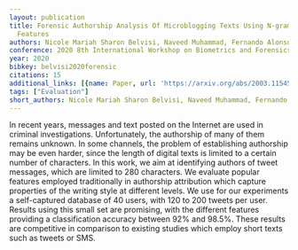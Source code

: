 ```yaml
---
layout: publication
title: Forensic Authorship Analysis Of Microblogging Texts Using N-grams And Stylometric
  Features
authors: Nicole Mariah Sharon Belvisi, Naveed Muhammad, Fernando Alonso-Fernandez
conference: 2020 8th International Workshop on Biometrics and Forensics (IWBF)
year: 2020
bibkey: belvisi2020forensic
citations: 15
additional_links: [{name: Paper, url: 'https://arxiv.org/abs/2003.11545'}]
tags: ["Evaluation"]
short_authors: Nicole Mariah Sharon Belvisi, Naveed Muhammad, Fernando Alonso-Fernandez
---
```

In recent years, messages and text posted on the Internet are used in
criminal investigations. Unfortunately, the authorship of many of them remains
unknown. In some channels, the problem of establishing authorship may be even
harder, since the length of digital texts is limited to a certain number of
characters. In this work, we aim at identifying authors of tweet messages,
which are limited to 280 characters. We evaluate popular features employed
traditionally in authorship attribution which capture properties of the writing
style at different levels. We use for our experiments a self-captured database
of 40 users, with 120 to 200 tweets per user. Results using this small set are
promising, with the different features providing a classification accuracy
between 92% and 98.5%. These results are competitive in comparison to existing
studies which employ short texts such as tweets or SMS.